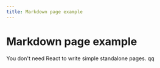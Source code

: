 ```yaml
---
title: Markdown page example
---
```


# Markdown page example

You don't need React to write simple standalone pages.
qq
